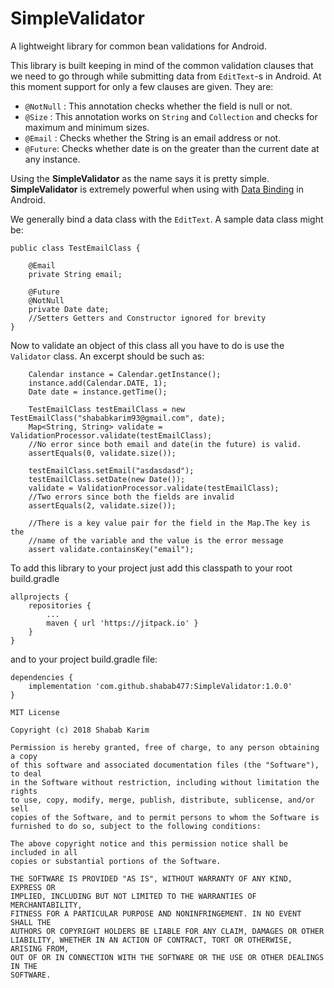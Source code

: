 # SimpleValidator
A lightweight library for common bean validations for Android.

This library is built keeping in mind of the common validation clauses that we need to go through while submitting data from `EditText`-s in Android. At this moment support for only a few clauses are given. They are:
* `@NotNull` : This annotation checks whether the field is null or not.
* `@Size` : This annotation works on `String` and `Collection` and checks for maximum and minimum sizes.
* `@Email` : Checks whether the String is an email address or not.
* `@Future`: Checks whether date is on the greater than the current date at any instance.

Using the **SimpleValidator** as the name says it is pretty simple. **SimpleValidator** is extremely powerful when using with [Data Binding](https://developer.android.com/topic/libraries/data-binding/) in Android.

We generally bind a data class with the `EditText`. A sample data class might be:

```
public class TestEmailClass {

    @Email
    private String email;

    @Future
    @NotNull
    private Date date;
    //Setters Getters and Constructor ignored for brevity
}
```

Now to validate an object of this class all you have to do is use the `Validator` class. An excerpt should be such as:

```
    Calendar instance = Calendar.getInstance();
    instance.add(Calendar.DATE, 1);
    Date date = instance.getTime();

    TestEmailClass testEmailClass = new TestEmailClass("shababkarim93@gmail.com", date);
    Map<String, String> validate = ValidationProcessor.validate(testEmailClass);
    //No error since both email and date(in the future) is valid.
    assertEquals(0, validate.size());

    testEmailClass.setEmail("asdasdasd");
    testEmailClass.setDate(new Date());
    validate = ValidationProcessor.validate(testEmailClass);
    //Two errors since both the fields are invalid
    assertEquals(2, validate.size());

    //There is a key value pair for the field in the Map.The key is the
    //name of the variable and the value is the error message
    assert validate.containsKey("email");
```
To add this library to your project just add this classpath to your root build.gradle
```
allprojects {
    repositories {
        ...
        maven { url 'https://jitpack.io' }
    }
}

```

and to your project build.gradle file:

```
dependencies {
    implementation 'com.github.shabab477:SimpleValidator:1.0.0'
}

```

```
MIT License

Copyright (c) 2018 Shabab Karim

Permission is hereby granted, free of charge, to any person obtaining a copy
of this software and associated documentation files (the "Software"), to deal
in the Software without restriction, including without limitation the rights
to use, copy, modify, merge, publish, distribute, sublicense, and/or sell
copies of the Software, and to permit persons to whom the Software is
furnished to do so, subject to the following conditions:

The above copyright notice and this permission notice shall be included in all
copies or substantial portions of the Software.

THE SOFTWARE IS PROVIDED "AS IS", WITHOUT WARRANTY OF ANY KIND, EXPRESS OR
IMPLIED, INCLUDING BUT NOT LIMITED TO THE WARRANTIES OF MERCHANTABILITY,
FITNESS FOR A PARTICULAR PURPOSE AND NONINFRINGEMENT. IN NO EVENT SHALL THE
AUTHORS OR COPYRIGHT HOLDERS BE LIABLE FOR ANY CLAIM, DAMAGES OR OTHER
LIABILITY, WHETHER IN AN ACTION OF CONTRACT, TORT OR OTHERWISE, ARISING FROM,
OUT OF OR IN CONNECTION WITH THE SOFTWARE OR THE USE OR OTHER DEALINGS IN THE
SOFTWARE.

```